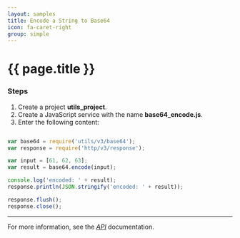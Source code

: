 ```yaml
---
layout: samples
title: Encode a String to Base64
icon: fa-caret-right
group: simple
---
```


{{ page.title }}
===

### Steps

1. Create a project **utils_project**.
2. Create a JavaScript service with the name **base64_encode.js**.
3. Enter the following content:

```javascript

var base64 = require('utils/v3/base64');
var response = require('http/v3/response');

var input = [61, 62, 63];
var result = base64.encode(input);

console.log('encoded: ' + result);
response.println(JSON.stringify('encoded: ' + result));

response.flush();
response.close();

```

---

For more information, see the *[API](../api/)* documentation.
